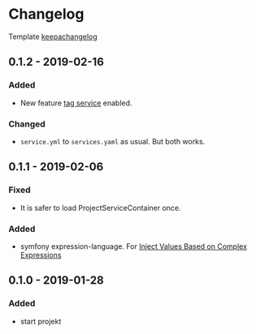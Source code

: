 Changelog
=========

Template  [keepachangelog](https://keepachangelog.com/de/1.0.0/)

## 0.1.2 - 2019-02-16
### Added
- New feature [tag service](https://symfony.com/doc/3.1/service_container/tags.html) enabled.
### Changed
-  `service.yml` to `services.yaml` as usual. But both works.

## 0.1.1 - 2019-02-06
### Fixed
-  It is safer to load ProjectServiceContainer once.
### Added
- symfony expression-language. For [Inject Values Based on Complex Expressions](https://symfony.com/doc/3.1/service_container/expression_language.html)

## 0.1.0 - 2019-01-28
### Added
- start projekt